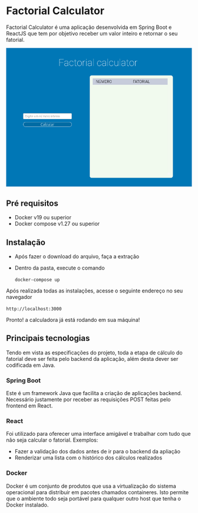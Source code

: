 # Factorial Calculator

Factorial Calculator é uma aplicação desenvolvida em Spring Boot e ReactJS que tem por objetivo receber um valor inteiro e retornar o seu fatorial.

![Factorial calculator interface](images/client_interface.png)

## Pré requisitos

- Docker v19 ou superior
- Docker compose v1.27 ou superior

## Instalação

- Após fazer o download do arquivo, faça a extração
- Dentro da pasta, execute o comando

    `docker-compose up`

Após realizada todas as instalações, acesse o seguinte endereço no seu navegador

`http://localhost:3000`

Pronto! a calculadora já está rodando em sua máquina!


## Principais tecnologias

Tendo em vista as especificações do projeto, toda a etapa de cálculo do fatorial deve ser feita pelo backend da aplicação, além desta dever ser codificada em Java.

### Spring Boot
Este é um framework Java que facilita a criação de aplicações backend. Necessário justamente por receber as requisições POST feitas pelo frontend em React.

### React
Foi utilizado para oferecer uma interface amigável e trabalhar com tudo que não seja calcular o fatorial. Exemplos:

- Fazer a validação dos dados antes de ir para o backend da apliação
- Renderizar uma lista com o histórico dos cálculos realizados

### Docker

Docker é um conjunto de produtos que usa a virtualização do sistema operacional para distribuir em pacotes chamados containeres. Isto permite que o ambiente todo seja portável para qualquer outro host que tenha o Docker instalado.